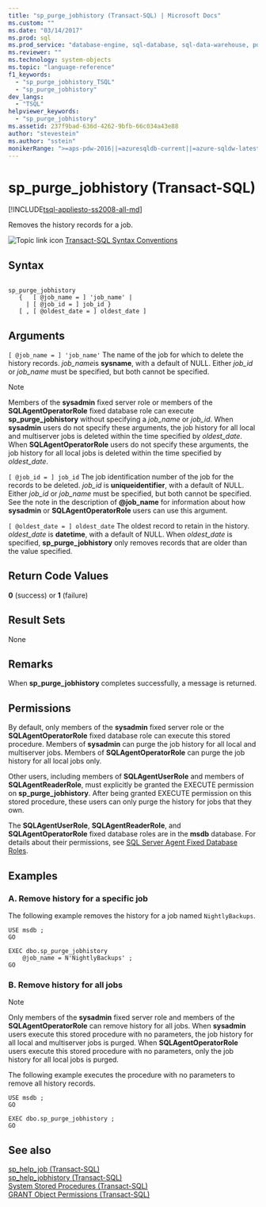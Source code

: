 ```yaml
---
title: "sp_purge_jobhistory (Transact-SQL) | Microsoft Docs"
ms.custom: ""
ms.date: "03/14/2017"
ms.prod: sql
ms.prod_service: "database-engine, sql-database, sql-data-warehouse, pdw"
ms.reviewer: ""
ms.technology: system-objects
ms.topic: "language-reference"
f1_keywords: 
  - "sp_purge_jobhistory_TSQL"
  - "sp_purge_jobhistory"
dev_langs: 
  - "TSQL"
helpviewer_keywords: 
  - "sp_purge_jobhistory"
ms.assetid: 237f9bad-636d-4262-9bfb-66c034a43e88
author: "stevestein"
ms.author: "sstein"
monikerRange: ">=aps-pdw-2016||=azuresqldb-current||=azure-sqldw-latest||>=sql-server-2016||=sqlallproducts-allversions||>=sql-server-linux-2017||=azuresqldb-mi-current"
---
```

# sp_purge_jobhistory (Transact-SQL)
[!INCLUDE[tsql-appliesto-ss2008-all-md](../../includes/tsql-appliesto-ss2008-all-md.md)]

  Removes the history records for a job.  
  
 ![Topic link icon](../../database-engine/configure-windows/media/topic-link.gif "Topic link icon") [Transact-SQL Syntax Conventions](../../t-sql/language-elements/transact-sql-syntax-conventions-transact-sql.md)  
  
## Syntax  
  
```  
  
sp_purge_jobhistory   
   {   [ @job_name = ] 'job_name' |   
     | [ @job_id = ] job_id }  
   [ , [ @oldest_date = ] oldest_date ]  
```  
  
## Arguments  
`[ @job_name = ] 'job_name'`
 The name of the job for which to delete the history records. *job_name*is **sysname**, with a default of NULL. Either *job_id* or *job_name* must be specified, but both cannot be specified.  
  
> [!NOTE]  
>  Members of the **sysadmin** fixed server role or members of the **SQLAgentOperatorRole** fixed database role can execute **sp_purge_jobhistory** without specifying a *job_name* or *job_id*. When **sysadmin** users do not specify these arguments, the job history for all local and multiserver jobs is deleted within the time specified by *oldest_date*. When **SQLAgentOperatorRole** users do not specify these arguments, the job history for all local jobs is deleted within the time specified by *oldest_date*.  
  
`[ @job_id = ] job_id`
 The job identification number of the job for the records to be deleted. *job_id* is **uniqueidentifier**, with a default of NULL. Either *job_id* or *job_name* must be specified, but both cannot be specified. See the note in the description of **\@job_name** for information about how **sysadmin** or **SQLAgentOperatorRole** users can use this argument.  
  
`[ @oldest_date = ] oldest_date`
 The oldest record to retain in the history. *oldest_date* is **datetime**, with a default of NULL. When *oldest_date* is specified, **sp_purge_jobhistory** only removes records that are older than the value specified.  
  
## Return Code Values  
 **0** (success) or **1** (failure)  
  
## Result Sets  
 None  
  
## Remarks  
 When **sp_purge_jobhistory** completes successfully, a message is returned.  
  
## Permissions  
 By default, only members of the **sysadmin** fixed server role or the **SQLAgentOperatorRole** fixed database role can execute this stored procedure. Members of **sysadmin** can purge the job history for all local and multiserver jobs. Members of **SQLAgentOperatorRole** can purge the job history for all local jobs only.  
  
 Other users, including members of **SQLAgentUserRole** and members of **SQLAgentReaderRole**, must explicitly be granted the EXECUTE permission on **sp_purge_jobhistory**. After being granted EXECUTE permission on this stored procedure, these users can only purge the history for jobs that they own.  
  
 The **SQLAgentUserRole**, **SQLAgentReaderRole**, and **SQLAgentOperatorRole** fixed database roles are in the **msdb** database. For details about their permissions, see [SQL Server Agent Fixed Database Roles](../../ssms/agent/sql-server-agent-fixed-database-roles.md).  
  
## Examples  
  
### A. Remove history for a specific job  
 The following example removes the history for a job named `NightlyBackups`.  
  
```  
USE msdb ;  
GO  
  
EXEC dbo.sp_purge_jobhistory  
    @job_name = N'NightlyBackups' ;  
GO  
```  
  
### B. Remove history for all jobs  
  
> [!NOTE]  
>  Only members of the **sysadmin** fixed server role and members of the **SQLAgentOperatorRole** can remove history for all jobs. When **sysadmin** users execute this stored procedure with no parameters, the job history for all local and multiserver jobs is purged. When **SQLAgentOperatorRole** users execute this stored procedure with no parameters, only the job history for all local jobs is purged.  
  
 The following example executes the procedure with no parameters to remove all history records.  
  
```  
USE msdb ;  
GO  
  
EXEC dbo.sp_purge_jobhistory ;  
GO  
```  
  
## See also  
 [sp_help_job &#40;Transact-SQL&#41;](../../relational-databases/system-stored-procedures/sp-help-job-transact-sql.md)   
 [sp_help_jobhistory &#40;Transact-SQL&#41;](../../relational-databases/system-stored-procedures/sp-help-jobhistory-transact-sql.md)   
 [System Stored Procedures &#40;Transact-SQL&#41;](../../relational-databases/system-stored-procedures/system-stored-procedures-transact-sql.md)   
 [GRANT Object Permissions &#40;Transact-SQL&#41;](../../t-sql/statements/grant-object-permissions-transact-sql.md)  
  
  
